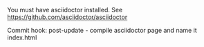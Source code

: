 You must have asciidoctor installed. See https://github.com/asciidoctor/asciidoctor

Commit hook: 
post-update - compile asciidoctor page and name it index.html
